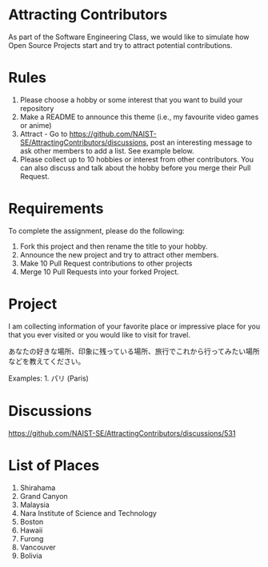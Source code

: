 # Attracting Contributors
As part of the Software Engineering Class, we would like to simulate how Open Source Projects start and try to attract potential contributions.

# Rules

1. Please choose a hobby or some interest that you want to build your repository
2. Make a README to announce this theme (i.e., my favourite video games or anime)
3. Attract - Go to https://github.com/NAIST-SE/AttractingContributors/discussions, post an interesting message to ask other members to add a list. See example below.
4. Please collect up to 10 hobbies or interest from other contributors. You can also discuss and talk about the hobby before you merge their Pull Request.

# Requirements
To complete the assignment, please do the following:
1. Fork this project and then rename the title to your hobby. 
2. Announce the new project and try to attract other members.
3. Make 10 Pull Request contributions to other projects
4. Merge 10 Pull Requests into your forked Project.

# Project 
I am collecting information of your favorite place or impressive place for you that you ever visited or you would like to visit for travel.

あなたの好きな場所、印象に残っている場所、旅行でこれから行ってみたい場所などを教えてください。

Examples: 1. パリ (Paris)

# Discussions
https://github.com/NAIST-SE/AttractingContributors/discussions/531

# List of Places
1. Shirahama
2. Grand Canyon 
3. Malaysia
4. Nara Institute of Science and Technology
5. Boston
6. Hawaii
7. Furong
8. Vancouver
9. Bolivia